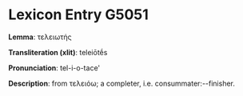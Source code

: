 # Lexicon Entry G5051

**Lemma**: τελειωτής

**Transliteration (xlit)**: teleiōtḗs

**Pronunciation**: tel-i-o-tace'

**Description**:
from τελειόω; a completer, i.e. consummater:--finisher.
